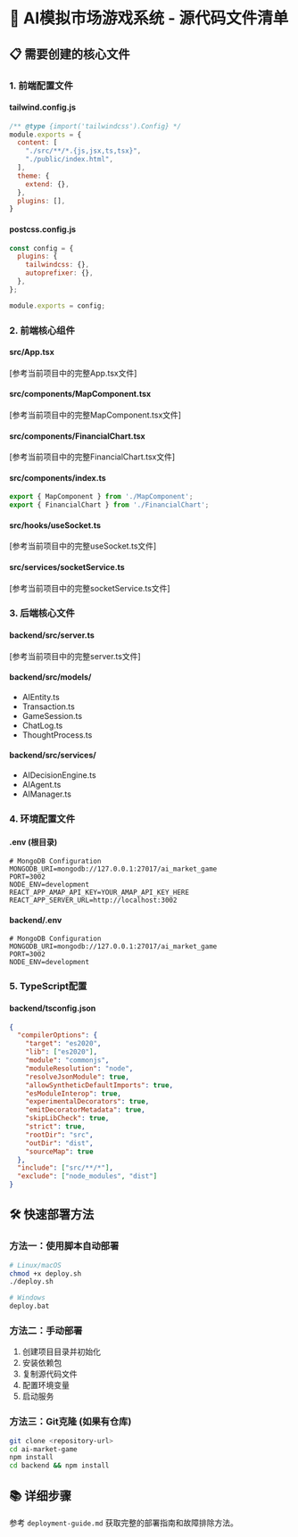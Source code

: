 # 🚀 AI模拟市场游戏系统 - 源代码文件清单

## 📋 需要创建的核心文件

### 1. 前端配置文件

#### tailwind.config.js
```javascript
/** @type {import('tailwindcss').Config} */
module.exports = {
  content: [
    "./src/**/*.{js,jsx,ts,tsx}",
    "./public/index.html",
  ],
  theme: {
    extend: {},
  },
  plugins: [],
}
```

#### postcss.config.js
```javascript
const config = {
  plugins: {
    tailwindcss: {},
    autoprefixer: {},
  },
};

module.exports = config;
```

### 2. 前端核心组件

#### src/App.tsx
[参考当前项目中的完整App.tsx文件]

#### src/components/MapComponent.tsx
[参考当前项目中的完整MapComponent.tsx文件]

#### src/components/FinancialChart.tsx
[参考当前项目中的完整FinancialChart.tsx文件]

#### src/components/index.ts
```typescript
export { MapComponent } from './MapComponent';
export { FinancialChart } from './FinancialChart';
```

#### src/hooks/useSocket.ts
[参考当前项目中的完整useSocket.ts文件]

#### src/services/socketService.ts
[参考当前项目中的完整socketService.ts文件]

### 3. 后端核心文件

#### backend/src/server.ts
[参考当前项目中的完整server.ts文件]

#### backend/src/models/
- AIEntity.ts
- Transaction.ts
- GameSession.ts
- ChatLog.ts
- ThoughtProcess.ts

#### backend/src/services/
- AIDecisionEngine.ts
- AIAgent.ts
- AIManager.ts

### 4. 环境配置文件

#### .env (根目录)
```env
# MongoDB Configuration
MONGODB_URI=mongodb://127.0.0.1:27017/ai_market_game
PORT=3002
NODE_ENV=development
REACT_APP_AMAP_API_KEY=YOUR_AMAP_API_KEY_HERE
REACT_APP_SERVER_URL=http://localhost:3002
```

#### backend/.env
```env
# MongoDB Configuration
MONGODB_URI=mongodb://127.0.0.1:27017/ai_market_game
PORT=3002
NODE_ENV=development
```

### 5. TypeScript配置

#### backend/tsconfig.json
```json
{
  "compilerOptions": {
    "target": "es2020",
    "lib": ["es2020"],
    "module": "commonjs",
    "moduleResolution": "node",
    "resolveJsonModule": true,
    "allowSyntheticDefaultImports": true,
    "esModuleInterop": true,
    "experimentalDecorators": true,
    "emitDecoratorMetadata": true,
    "skipLibCheck": true,
    "strict": true,
    "rootDir": "src",
    "outDir": "dist",
    "sourceMap": true
  },
  "include": ["src/**/*"],
  "exclude": ["node_modules", "dist"]
}
```

## 🛠️ 快速部署方法

### 方法一：使用脚本自动部署
```bash
# Linux/macOS
chmod +x deploy.sh
./deploy.sh

# Windows
deploy.bat
```

### 方法二：手动部署
1. 创建项目目录并初始化
2. 安装依赖包
3. 复制源代码文件
4. 配置环境变量
5. 启动服务

### 方法三：Git克隆 (如果有仓库)
```bash
git clone <repository-url>
cd ai-market-game
npm install
cd backend && npm install
```

## 📚 详细步骤

参考 `deployment-guide.md` 获取完整的部署指南和故障排除方法。